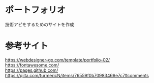 # ポートフォリオ
技術アピをするためのサイトを作成

# 参考サイト
https://webdesigner-go.com/template/portfolio-02/  
https://fontawesome.com/  
https://pages.github.com/  
https://qiita.com/turmericN/items/76559f0b70983469e7c7#comments
